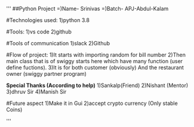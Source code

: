 '''
##Python Project
=)Name- Srinivas 
=)Batch- APJ-Abdul-Kalam

#Technologies used:
1)python 3.8

#Tools:
1)vs code
2)github

#Tools of communication
1)slack
2)Github

#Flow of project:
1)It starts with importing random for bill number
2)Then main class that is of swiggy starts here which have many function (user define fuctions).
3)It is for both customer (obviously) And the restaurant owner (swiggy partner program)
 


**Special Thanks (According to help)**
1)Sankalp(Friend) 
2)Nishant (Mentor)
3)dhruv Sir 
4)Manish Sir

#Future aspect 
1)Make it in Gui
2)accept crypto currency (Only stable Coins)

'''
